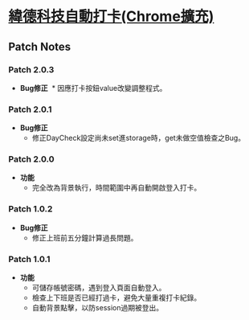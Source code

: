 # [緯德科技自動打卡(Chrome擴充)](https://chrome.google.com/webstore/detail/%E7%B7%AF%E5%BE%B7%E7%A7%91%E6%8A%80%E8%87%AA%E5%8B%95%E6%89%93%E5%8D%A1/nocbgnohiaaofaoahdginkmkkehljpmc)
## Patch Notes

### Patch 2.0.3
* __Bug修正__
  * 因應打卡按鈕value改變調整程式。

### Patch 2.0.1
* __Bug修正__
  * 修正DayCheck設定尚未set進storage時，get未做空值檢查之Bug。

### Patch 2.0.0
* __功能__
  * 完全改為背景執行，時間範圍中再自動開啟登入打卡。

### Patch 1.0.2
* __Bug修正__
  * 修正上班前五分鐘計算過長問題。

### Patch 1.0.1
* __功能__
  * 可儲存帳號密碼，遇到登入頁面自動登入。
  * 檢查上下班是否已經打過卡，避免大量重複打卡紀錄。
  * 自動背景點擊，以防session過期被登出。
